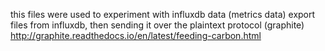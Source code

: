 this files were used to experiment with influxdb data (metrics data)
export files from influxdb, then sending it over the plaintext protocol (graphite)
http://graphite.readthedocs.io/en/latest/feeding-carbon.html
